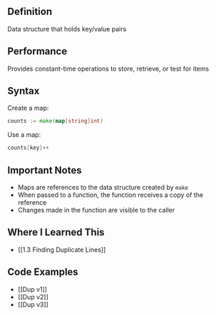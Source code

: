 ## Definition

Data structure that holds key/value pairs

## Performance

Provides constant-time operations to store, retrieve, or test for items

## Syntax

Create a map:

```go
counts := make(map[string]int)
```

Use a map:

```go
counts[key]++
```

## Important Notes

- Maps are references to the data structure created by `make`
- When passed to a function, the function receives a copy of the reference
- Changes made in the function are visible to the caller

## Where I Learned This

- [[1.3 Finding Duplicate Lines]]

## Code Examples

- [[Dup v1]]
- [[Dup v2]]
- [[Dup v3]]